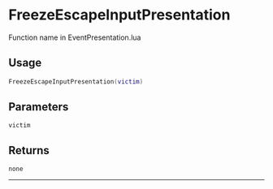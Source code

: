 # FreezeEscapeInputPresentation
Function name in EventPresentation.lua
## Usage
```lua
FreezeEscapeInputPresentation(victim)
```
## Parameters
`victim`
## Returns
`none`

---